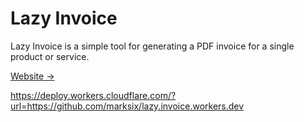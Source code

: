 # Lazy Invoice

Lazy Invoice is a simple tool for generating a PDF invoice for a single product or service.

[Website →](http://lazy.invoice.workers.dev)

https://deploy.workers.cloudflare.com/?url=https://github.com/marksix/lazy.invoice.workers.dev
